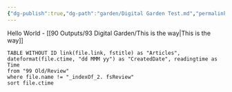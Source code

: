 ```yaml
---
{"dg-publish":true,"dg-path":"garden/Digital Garden Test.md","permalink":"/garden/digital-garden-test/","tags":["gardenEntry"]}
---
```



Hello World - [[90 Outputs/93 Digital Garden/This is the way\|This is the way]]

``` dataview
TABLE WITHOUT ID link(file.link, fstitle) as "Articles", dateformat(file.ctime, "dd MMM yy") as "CreatedDate", readingtime as Time
from "99 Old/Review"
where file.name != "_indexOf_2. fsReview"
sort file.ctime 
```